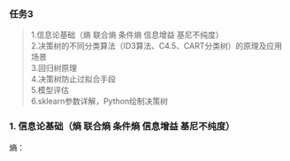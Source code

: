 ### 任务3

> 1.信息论基础（熵 联合熵 条件熵 信息增益 基尼不纯度）  
2.决策树的不同分类算法（ID3算法、C4.5、CART分类树）的原理及应用场景  
3.回归树原理  
4.决策树防止过拟合手段  
5.模型评估  
6.sklearn参数详解，Python绘制决策树

### 1. 信息论基础（熵 联合熵 条件熵 信息增益 基尼不纯度） 
熵： 
